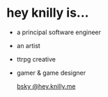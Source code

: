 # hey knilly is...

- a principal software engineer
- an artist
- ttrpg creative
- gamer & game designer

  [bsky @hey.knilly.me](https://bsky.app/profile/hey.knilly.me)
